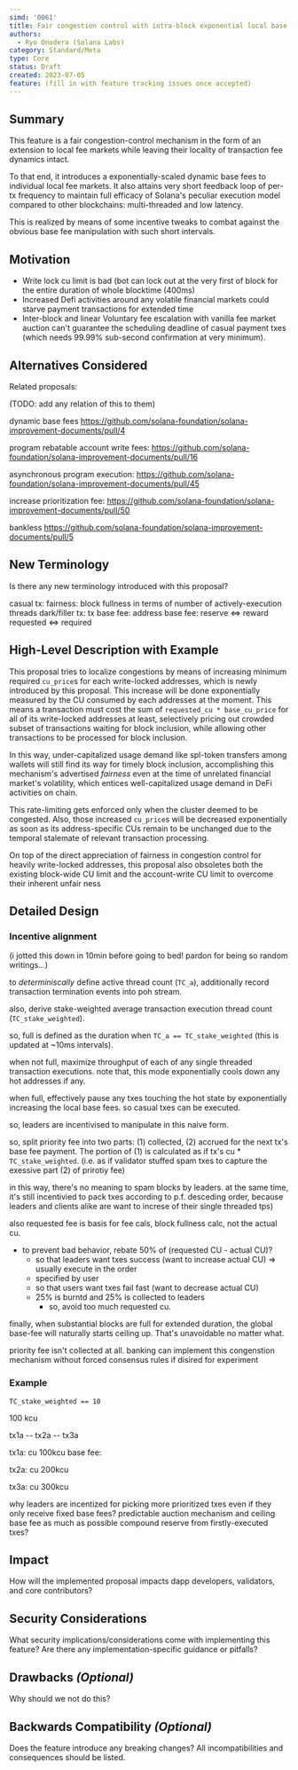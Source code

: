 ```yaml
---
simd: '0061'
title: Fair congestion control with intra-block exponential local base fee
authors:
  - Ryo Onodera (Solana Labs)
category: Standard/Meta
type: Core
status: Draft
created: 2023-07-05
feature: (fill in with feature tracking issues once accepted)
---
```


## Summary

This feature is a fair congestion-control mechanism in the form of an extension
to local fee markets while leaving their locality of transaction fee dynamics
intact.

To that end, it introduces a exponentially-scaled dynamic base fees to
individual local fee markets. It also attains very short feedback loop of
per-tx frequency to maintain full efficacy of Solana's peculiar execution
model compared to other blockchains: multi-threaded and low latency.

This is realized by means of some incentive tweaks to combat against the
obvious base fee manipulation with such short intervals.

## Motivation

- Write lock cu limit is bad (bot can lock out at the very first of block for
  the entire duration of whole blocktime (400ms)
- Increased Defi activities around any volatile financial markets could starve
  payment transactions for extended time
- Inter-block and linear Voluntary fee escalation with vanilla fee market
  auction can't guarantee the scheduling deadline of casual payment txes (which
  needs 99.99% sub-second confirmation at very minimum).

## Alternatives Considered

Related proposals:

(TODO: add any relation of this to them)

dynamic base fees
https://github.com/solana-foundation/solana-improvement-documents/pull/4

program rebatable account write fees:
https://github.com/solana-foundation/solana-improvement-documents/pull/16

asynchronous program execution:
https://github.com/solana-foundation/solana-improvement-documents/pull/45

increase prioritization fee:
https://github.com/solana-foundation/solana-improvement-documents/pull/50

bankless
https://github.com/solana-foundation/solana-improvement-documents/pull/5

## New Terminology

Is there any new terminology introduced with this proposal?

casual tx:
fairness:
block fullness in terms of number of actively-execution threads
dark/filler tx: 
tx base fee:
address base fee:
reserve <=> reward
requested <=> required

## High-Level Description with Example

This proposal tries to localize congestions by means of increasing minimum
required `cu_price`s for each write-locked addresses, which is newly introduced
by this proposal. This increase will be done exponentially measured by the CU
consumed by each addresses at the moment. This means a transaction must cost
the sum of `requested_cu * base_cu_price` for all of its write-locked addresses
at least, selectively pricing out crowded subset of transactions waiting for
block inclusion, while allowing other transactions to be processed for block
inclusion.

In this way, under-capitalized usage demand like spl-token transfers among
wallets will still find its way for timely block inclusion, accomplishing this
mechanism's advertised _fairness_ even at the time of unrelated financial
market's volatility, which entices well-capitalized usage demand in DeFi
activities on chain. 

This rate-limiting gets enforced only when the cluster deemed to be congested.
Also, those increased `cu_price`s will be decreased exponentially as soon as
its address-specific CUs remain to be unchanged due to the temporal stalemate
of relevant transaction processing.

On top of the direct appreciation of fairness in congestion control for heavily
write-locked addresses, this proposal also obsoletes both the existing
block-wide CU limit and the account-write CU limit to overcome their inherent unfair ness


## Detailed Design

### Incentive alignment







(i jotted this down in 10min before going to bed! pardon for being so random
writings...)

to *determiniscally* define active thread count (`TC_a`), additionally record
transaction termination events into poh stream.

also, derive stake-weighted average transaction execution thread count
(`TC_stake_weighted`).

so, full is defined as the duration when  `TC_a == TC_stake_weighted` (this is
updated at ~10ms intervals).

when not full, maximize throughput of each of any single threaded transaction
executions. note that, this mode exponentially cools down any hot addresses if
any.

when full, effectively pause any txes touching the hot state by exponentially
increasing the local base fees. so casual txes can be executed.

so, leaders are incentivised to manipulate in this naive form.

so, split priority fee into two parts: (1) collected, (2) accrued for the next
tx's base fee payment. The portion of (1) is calculated as if tx's cu *
`TC_stake_weighted`. (i.e. as if validator stuffed spam txes to capture the
exessive part (2) of prirotiy fee)

in this way, there's no meaning to spam blocks by leaders. at the same time,
it's still incentivied to pack txes according to p.f. desceding order, because
leaders and clients alike are want to increse of their single threaded tps)

also requested fee is basis for fee cals, block fullness calc, not the actual
cu.
- to prevent bad behavior, rebate 50% of (requested CU - actual CU)?
  - so that leaders want txes success (want to increase actual CU) => usually
    execute in the order
  - specified by user
  - so that users want txes fail fast (want to decrease actual CU)
  - 25% is burntd and 25% is collected to leaders
    - so, avoid too much requested cu.

finally, when substantial blocks are full for extended duration, the global base-fee
will naturally starts ceiling up. That's unavoidable no matter what.

priority fee isn't collected at all.
banking can implement this congenstion mechanism without forced consensus rules if disired for experiment

### Example

`TC_stake_weighted == 10` 

100 kcu

tx1a -- tx2a -- tx3a

tx1a:
  cu 100kcu
  base fee: 

tx2a:
  cu 200kcu

tx3a:
  cu 300kcu

why leaders are incentized for picking more prioritized txes even if they only receive fixed base fees?
  predictable auction mechanism and ceiling base fee as much as possible
  compound reserve from firstly-executed txes?


## Impact

How will the implemented proposal impacts dapp developers, validators, and core contributors?

## Security Considerations

What security implications/considerations come with implementing this feature?
Are there any implementation-specific guidance or pitfalls?

## Drawbacks *(Optional)*

Why should we not do this?

## Backwards Compatibility *(Optional)*

Does the feature introduce any breaking changes? All incompatibilities and
consequences should be listed.
